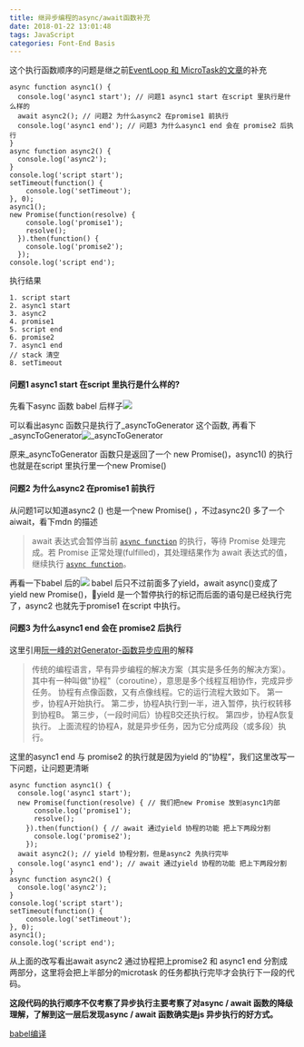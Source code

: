 ```yaml
---
title: 继异步编程的async/await函数补充
date: 2018-01-22 13:01:48
tags: JavaScript
categories: Font-End Basis
---
```

这个执行函数顺序的问题是继之前[EventLoop 和 MicroTask的文章](http://www.jianshu.com/p/88043a9f5464)的补充
```
async function async1() {
  console.log('async1 start'); // 问题1 async1 start 在script 里执行是什么样的
  await async2(); // 问题2 为什么async2 在promise1 前执行
  console.log('async1 end'); // 问题3 为什么async1 end 会在 promise2 后执行
}
async function async2() {
  console.log('async2');
}
console.log('script start');
setTimeout(function() {
    console.log('setTimeout');
}, 0);
async1();
new Promise(function(resolve) {
    console.log('promise1');
    resolve();
  }).then(function() {
    console.log('promise2');
  });
console.log('script end');
```
执行结果
```
1. script start
2. async1 start
3. async2
4. promise1
5. script end
6. promise2
7. async1 end
// stack 清空
8. setTimeout
```
#### 问题1 async1 start 在script 里执行是什么样的?
先看下async 函数 babel 后样子![](http://upload-images.jianshu.io/upload_images/2155778-6ab70f19f9cb1798.png?imageMogr2/auto-orient/strip%7CimageView2/2/w/1240)

可以看出async 函数只是执行了_asyncToGenerator 这个函数,  再看下_asyncToGenerator![_asyncToGenerator](http://upload-images.jianshu.io/upload_images/2155778-07b03653b99e31e6.png?imageMogr2/auto-orient/strip%7CimageView2/2/w/1240)

原来_asyncToGenerator 函数只是返回了一个 new Promise()，async1() 的执行也就是在script 里执行里一个new Promise()


#### 问题2 为什么async2 在promise1 前执行
从问题1可以知道async2 () 也是一个new Promise() ，不过async2() 多了一个aiwait，看下mdn 的描述
>await 表达式会暂停当前 [`async function`](https://developer.mozilla.org/zh-CN/docs/Web/JavaScript/Reference/Statements/async_function "调用 async 函数时会返回一个 Promise 对象。当这个 async 函数返回一个值时，Promise 的 resolve 方法将会处理这个值；当 async 函数抛出异常时，Promise 的 reject 方法将处理这个异常值。") 的执行，等待 Promise 处理完成。若 Promise 正常处理(fulfilled)，其处理结果作为 await 表达式的值，继续执行
 [`async function`](https://developer.mozilla.org/zh-CN/docs/Web/JavaScript/Reference/Statements/async_function "调用 async 函数时会返回一个 Promise 对象。当这个 async 函数返回一个值时，Promise 的 resolve 方法将会处理这个值；当 async 函数抛出异常时，Promise 的 reject 方法将处理这个异常值。")。

再看一下babel 后的![](http://upload-images.jianshu.io/upload_images/2155778-d18f7c4d45c8d2fd.png?imageMogr2/auto-orient/strip%7CimageView2/2/w/1240)
babel 后只不过前面多了yield，await async()变成了yield new Promise()，yield 是一个暂停执行的标记而后面的语句是已经执行完了，async2 也就先于promise1 在script 中执行。

#### 问题3 为什么async1 end 会在 promise2 后执行
这里引用[阮一峰的对Generator-函数异步应用](http://es6.ruanyifeng.com/#docs/generator-async#Generator-函数)的解释
>传统的编程语言，早有异步编程的解决方案（其实是多任务的解决方案）。其中有一种叫做"协程"（coroutine），意思是多个线程互相协作，完成异步任务。
协程有点像函数，又有点像线程。它的运行流程大致如下。
第一步，协程A开始执行。
第二步，协程A执行到一半，进入暂停，执行权转移到协程B。
第三步，（一段时间后）协程B交还执行权。
第四步，协程A恢复执行。
上面流程的协程A，就是异步任务，因为它分成两段（或多段）执行。

这里的async1 end 与 promise2 的执行就是因为yield 的“协程”，我们这里改写一下问题，让问题更清晰
```
async function async1() {
  console.log('async1 start');
  new Promise(function(resolve) { // 我们把new Promise 放到async1内部
      console.log('promise1');
      resolve();
    }).then(function() { // await 通过yield 协程的功能 把上下两段分割
      console.log('promise2');
    });
  await async2(); // yield 协程分割，但是async2 先执行完毕
  console.log('async1 end'); // await 通过yield 协程的功能 把上下两段分割
}
async function async2() {
  console.log('async2');
}
console.log('script start');
setTimeout(function() {
    console.log('setTimeout');
}, 0);
async1();
console.log('script end');
```
从上面的改写看出await async2  通过协程把上promise2 和 async1 end 分割成两部分，这里将会把上半部分的microtask 的任务都执行完毕才会执行下一段的代码。

**这段代码的执行顺序不仅考察了异步执行主要考察了对async / await 函数的降级理解，了解到这一层后发现async / await 函数确实是js 异步执行的好方式。**

[babel编译](https://babeljs.io/repl/#?babili=false&browsers=&build=&builtIns=false&code_lz=IYZwngdgxgBAZgV2gFwJYHsI1JKBGACgEoYBvAKBhikxHQBsBTAOnvQHMCByHaPGEMmAAnZFyIBuStgDuwVMmzhoAJmJSqNCHSasO3XvhiMIAE3FSAvuUPwkUNJiW41JCptoMWbTj2VQVC3JrckQUDCwAfUMAFXQAcRNGYWBkdGECOAg3GGlhRmQEYSwwhwiYYjJcqioANxEYdhMYAF54CGZgAAcu-jACZAALVBAAGmxhdgQAWxNkEElqmvzC4pgIRhkYAAVhdGmRxkz7RywCfJ1axnH8gCtGBxzpGrtwp0FGLoIAa0YwcZE7CeLxeyGEYCqzxBdQaqAgcHQrUaJgA2r8wABdAiAxZQ6H1YQwer0BCMJFwhHMYmkiRLaGWaipKCDCrJPbCYHQ5aMe4OAhs9K4rnc1YQWl4moM1BwCoU9DMUyYRic4UXBhXAjU5Xi4UMxj0EBk0h0rkrIpYXb7Q7MNX0DVaojMIYmY5vM4OyHCl4fL4AIg2AA9kL7xg6dV7LONSqdWcIOZ6vVQfQRfUM9jIQ8Y40KIzn6SaqAyJWa1sn_Ywg768zBLDnLOLLEA&debug=false&circleciRepo=&evaluate=false&lineWrap=true&presets=es2017%2Creact%2Cstage-0&targets=&version=6.26.0)